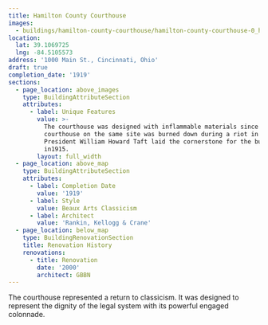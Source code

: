```yaml
---
title: Hamilton County Courthouse
images:
  - buildings/hamilton-county-courthouse/hamilton-county-courthouse-0_h2lhxf
location:
  lat: 39.1069725
  lng: -84.5105573
address: '1000 Main St., Cincinnati, Ohio'
draft: true
completion_date: '1919'
sections:
  - page_location: above_images
    type: BuildingAttributeSection
    attributes:
      - label: Unique Features
        value: >-
          The courthouse was designed with inflammable materials since the prior
          courthouse on the same site was burned down during a riot in 1884. 
          President William Howard Taft laid the cornerstone for the building
          in1915.
        layout: full_width
  - page_location: above_map
    type: BuildingAttributeSection
    attributes:
      - label: Completion Date
        value: '1919'
      - label: Style
        value: Beaux Arts Classicism
      - label: Architect
        value: 'Rankin, Kellogg & Crane'
  - page_location: below_map
    type: BuildingRenovationSection
    title: Renovation History
    renovations:
      - title: Renovation
        date: '2000'
        architect: GBBN
---
```


The courthouse represented a return to classicism. It was designed to represent the dignity of the legal system with its powerful engaged colonnade.
